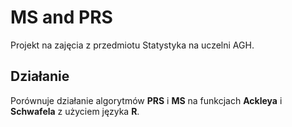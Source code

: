 # MS and PRS
Projekt na zajęcia z przedmiotu Statystyka na uczelni AGH.
## Działanie
Porównuje działanie algorytmów **PRS** i **MS** na funkcjach **Ackleya** i **Schwafela** z użyciem języka **R**.
